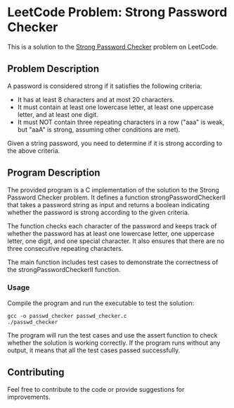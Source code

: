 # LeetCode Problem: Strong Password Checker
This is a solution to the [Strong Password Checker](https://leetcode.com/problems/strong-password-checker-ii ) problem on LeetCode.

## Problem Description
A password is considered strong if it satisfies the following criteria:

- It has at least 8 characters and at most 20 characters.
- It must contain at least one lowercase letter, at least one uppercase letter, and at least one digit.
- It must NOT contain three repeating characters in a row ("aaa" is weak, but "aaA" is strong, assuming other conditions are met).

Given a string password, you need to determine if it is strong according to the above criteria.

## Program Description
The provided program is a C implementation of the solution to the Strong Password Checker problem. It defines a function strongPasswordCheckerII that takes a password string as input and returns a boolean indicating whether the password is strong according to the given criteria.

The function checks each character of the password and keeps track of whether the password has at least one lowercase letter, one uppercase letter, one digit, and one special character. It also ensures that there are no three consecutive repeating characters.

The main function includes test cases to demonstrate the correctness of the strongPasswordCheckerII function.

### Usage
Compile the program and run the executable to test the solution:

~~~
gcc -o passwd_checker passwd_checker.c
./passwd_checker
~~~

The program will run the test cases and use the assert function to check whether the solution is working correctly. If the program runs without any output, it means that all the test cases passed successfully.

## Contributing
Feel free to contribute to the code or provide suggestions for improvements.

